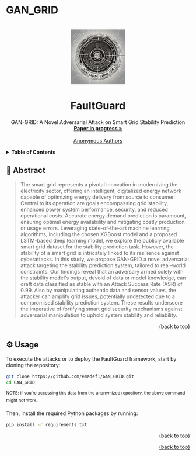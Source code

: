 # GAN_GRID
<div id="top"></div>
<!-- PROJECT LOGO -->
<br />
<div align="center">
  <a href="https://github.com/emadef1/GAN_GRID/tree/main">
    <img src="Figures/logo.png" alt="Logo" width="150" height="150">
  </a>

  <h1 align="center">FaultGuard</h1>

  <p align="center">
    GAN-GRID: A Novel Adversarial Attack on Smart Grid Stability Prediction
    <br />
    <a href="https://github.com/emadef1/GAN_GRID/tree/main"><strong>Paper in progress »</strong></a>
    <br />
    <br />
    <a href="">Anonymous Authors</a>
  </p>
</div>

<!-- TABLE OF CONTENTS -->
<details>
  <summary><strong>Table of Contents</strong></summary>
  <ol>
    <li>
      <a href="#abstract">Abstract</a>
    </li>
    <li>
      <a href="#usage">Usage</a>
    </li>
    <li>
      <a href="#models">Models</a>
    </li>
    <li>
      <a href="#baseline">Baseline</a>
    </li>
    <li>
      <a href="#attacks">Attacks</a>
    </li>
  </ol>
</details>

<div id="abstract"></div>

## 🧩 Abstract

>The smart grid represents a pivotal innovation in modernizing the electricity sector, offering an intelligent, digitalized energy network capable of optimizing energy delivery from source to consumer. Central to its operation are goals encompassing grid stability, enhanced power system performance, security, and reduced operational costs. Accurate energy demand prediction is paramount, ensuring optimal energy availability and mitigating costly production or usage errors. Leveraging state-of-the-art machine learning algorithms, including the chosen XGBoost model and a proposed LSTM-based deep learning model, we explore the publicly available smart grid dataset for the stability prediction task. However, the stability of a smart grid is intricately linked to its resilience against cyberattacks. In this study, we propose GAN-GRID a novel adversarial attack targeting the stability prediction system, tailored to real-world constraints. Our findings reveal that an adversary armed solely with the stability model's output, devoid of data or model knowledge, can craft data classified as stable with an Attack Success Rate (ASR) of 0.99. Also by manipulating authentic data and sensor values, the attacker can amplify grid issues, potentially undetected due to a compromised stability prediction system. These results underscore the imperative of fortifying smart grid security mechanisms against adversarial manipulation to uphold system stability and reliability.

<p align="right"><a href="#top">(back to top)</a></p>
<div id="usage"></div>

## ⚙️ Usage

To execute the attacks or to deploy the FaultGuard framework, start by cloning the repository:

```bash
git clone https://github.com/emadef1/GAN_GRID.git
cd GAN_GRID
```
<sup>NOTE: if you're accessing this data from the anonymized repository, the above command might not work..</sup>

Then, install the required Python packages by running:

```bash
pip install -r requirements.txt
```

<p align="right"><a href="#top">(back to top)</a></p>
<div id="models"></div>

<p align="right"><a href="#top">(back to top)</a></p>

